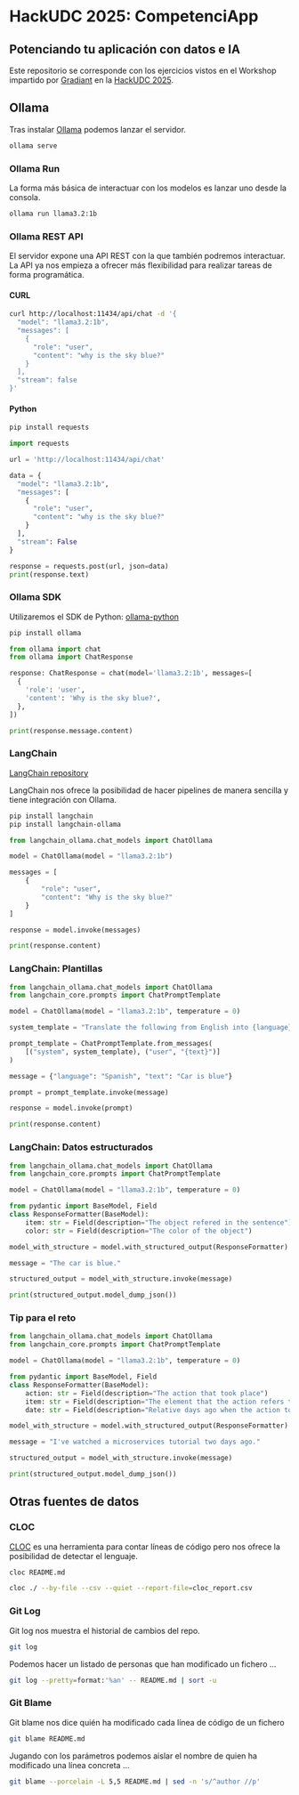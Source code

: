 # HackUDC 2025: CompetenciApp
## Potenciando tu aplicación con datos e IA

Este repositorio se corresponde con los ejercicios vistos en el Workshop impartido por [Gradiant](https://www.gradiant.org) en la [HackUDC 2025](https://hackudc.gpul.org).


## Ollama

Tras instalar [Ollama](https://github.com/ollama/ollama) podemos lanzar el servidor.

```bash
ollama serve
```

### Ollama Run

La forma más básica de interactuar con los modelos es lanzar uno desde la consola.

```bash
ollama run llama3.2:1b
```

### Ollama REST API

El servidor expone una API REST con la que también podremos interactuar. La API ya nos empieza a ofrecer más flexibilidad para realizar tareas de forma programática.

#### CURL

```bash
curl http://localhost:11434/api/chat -d '{
  "model": "llama3.2:1b",
  "messages": [
    {
      "role": "user",
      "content": "why is the sky blue?"
    }
  ],
  "stream": false
}'
```


#### Python

```bash
pip install requests
```

```python
import requests

url = 'http://localhost:11434/api/chat'

data = {
  "model": "llama3.2:1b",
  "messages": [
    {
      "role": "user",
      "content": "why is the sky blue?"
    }
  ],
  "stream": False
}

response = requests.post(url, json=data)
print(response.text)
```

### Ollama SDK

Utilizaremos el SDK de Python: [ollama-python](https://github.com/ollama/ollama-python)

```bash
pip install ollama
```

```python
from ollama import chat
from ollama import ChatResponse

response: ChatResponse = chat(model='llama3.2:1b', messages=[
  {
    'role': 'user',
    'content': 'Why is the sky blue?',
  },
])

print(response.message.content)
```

### LangChain

[LangChain repository](https://github.com/langchain-ai/langchain)

LangChain nos ofrece la posibilidad de hacer pipelines de manera sencilla y tiene integración con Ollama.

```bash
pip install langchain
pip install langchain-ollama
```

```python
from langchain_ollama.chat_models import ChatOllama

model = ChatOllama(model = "llama3.2:1b")

messages = [
    {
        "role": "user",
        "content": "Why is the sky blue?"
    }
]

response = model.invoke(messages)

print(response.content)
```

### LangChain: Plantillas

```python
from langchain_ollama.chat_models import ChatOllama
from langchain_core.prompts import ChatPromptTemplate

model = ChatOllama(model = "llama3.2:1b", temperature = 0)

system_template = "Translate the following from English into {language}"

prompt_template = ChatPromptTemplate.from_messages(
    [("system", system_template), ("user", "{text}")]
)

message = {"language": "Spanish", "text": "Car is blue"}

prompt = prompt_template.invoke(message)

response = model.invoke(prompt)

print(response.content)
```


### LangChain: Datos estructurados

```python
from langchain_ollama.chat_models import ChatOllama
from langchain_core.prompts import ChatPromptTemplate

model = ChatOllama(model = "llama3.2:1b", temperature = 0)

from pydantic import BaseModel, Field
class ResponseFormatter(BaseModel):
    item: str = Field(description="The object refered in the sentence")
    color: str = Field(description="The color of the object")

model_with_structure = model.with_structured_output(ResponseFormatter)

message = "The car is blue."

structured_output = model_with_structure.invoke(message)

print(structured_output.model_dump_json())
```

### Tip para el reto

```python
from langchain_ollama.chat_models import ChatOllama
from langchain_core.prompts import ChatPromptTemplate

model = ChatOllama(model = "llama3.2:1b", temperature = 0)

from pydantic import BaseModel, Field
class ResponseFormatter(BaseModel):
    action: str = Field(description="The action that took place")
    item: str = Field(description="The element that the action refers to")
    date: str = Field(description="Relative days ago when the action took place")

model_with_structure = model.with_structured_output(ResponseFormatter)

message = "I've watched a microservices tutorial two days ago."

structured_output = model_with_structure.invoke(message)

print(structured_output.model_dump_json())
```


## Otras fuentes de datos

### CLOC

[CLOC](https://github.com/AlDanial/cloc) es una herramienta para contar líneas de código pero nos ofrece la posibilidad de detectar el lenguaje.

```bash
cloc README.md
```

```bash
cloc ./ --by-file --csv --quiet --report-file=cloc_report.csv
```

### Git Log

Git log nos muestra el historial de cambios del repo.

```bash
git log
```

Podemos hacer un listado de personas que han modificado un fichero ...

```bash
git log --pretty=format:'%an' -- README.md | sort -u
```

### Git Blame

Git blame nos dice quién ha modificado cada línea de código de un fichero

```bash
git blame README.md
```

Jugando con los parámetros podemos aislar el nombre de quien ha modificado una línea concreta ...

```bash
git blame --porcelain -L 5,5 README.md | sed -n 's/^author //p'
```
